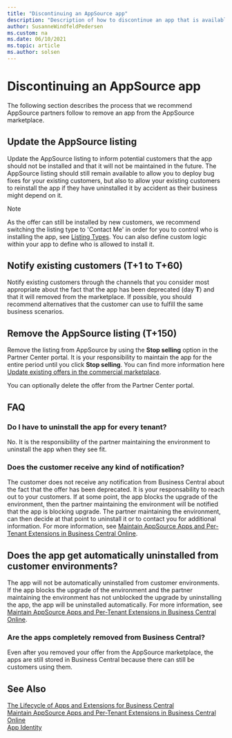 ```yaml
---
title: "Discontinuing an AppSource app"
description: "Description of how to discontinue an app that is available on AppSource."
author: SusanneWindfeldPedersen
ms.custom: na
ms.date: 06/10/2021
ms.topic: article
ms.author: solsen
---
```


# Discontinuing an AppSource app

The following section describes the process that we recommend AppSource partners follow to remove an app from the AppSource marketplace.

## Update the AppSource listing

Update the AppSource listing to inform potential customers that the app should not be installed and that it will not be maintained in the future. The AppSource listing should still remain available to allow you to deploy bug fixes for your existing customers, but also to allow your existing customers to reinstall the app if they have uninstalled it by accident as their business might depend on it.

> [!NOTE]
> As the offer can still be installed by new customers, we recommend switching the listing type to 'Contact Me' in order for you to control who is installing the app, see [Listing Types](readiness/readiness-checklist-e-industries-categories-apptype.md#listing-type). You can also define custom logic within your app to define who is allowed to install it.

## Notify existing customers (T+1 to T+60)

Notify existing customers through the channels that you consider most appropriate about the fact that the app has been deprecated (day **T**) and that it will removed from the marketplace. If possible, you should recommend alternatives that the customer can use to fulfill the same business scenarios.

## Remove the AppSource listing (T+150)

Remove the listing from AppSource by using the **Stop selling** option in the Partner Center portal. It is your responsibility to maintain the app for the entire period until you click **Stop selling**. You can find more information here [Update existing offers in the commercial marketplace](/azure/marketplace/update-existing-offer#stop-distribution-of-an-offer-or-plan).

You can optionally delete the offer from the Partner Center portal.

## FAQ

### Do I have to uninstall the app for every tenant?

No. It is the responsibility of the partner maintaining the environment to uninstall the app when they see fit.

### Does the customer receive any kind of notification?

The customer does not receive any notification from Business Central about the fact that the offer has been deprecated. It is your responsability to reach out to your customers. If at some point, the app blocks the upgrade of the environment, then the partner maintaining the environment will be notified that the app is blocking upgrade. The partner maintaining the environment, can then decide at that point to uninstall it or to contact you for additional information. For more information, see [Maintain AppSource Apps and Per-Tenant Extensions in Business Central Online](app-maintain.md).

## Does the app get automatically uninstalled from customer environments?

The app will not be automatically uninstalled from customer environments. If the app blocks the upgrade of the environment and the partner maintaining the environment has not unblocked the upgrade by uninstalling the app, the app will be uninstalled automatically. For more information, see [Maintain AppSource Apps and Per-Tenant Extensions in Business Central Online](app-maintain.md).

### Are the apps completely removed from Business Central?

Even after you removed your offer from the AppSource marketplace, the apps are still stored in Business Central because there can still be customers using them.

## See Also

[The Lifecycle of Apps and Extensions for Business Central](devenv-app-life-cycle.md)  
[Maintain AppSource Apps and Per-Tenant Extensions in Business Central Online](app-maintain.md)  
[App Identity](devenv-app-identity.md)
